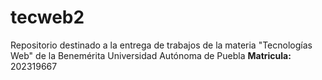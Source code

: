 # tecweb2
Repositorio destinado a la entrega de trabajos de la materia "Tecnologías Web" de la Benemérita Universidad Autónoma de Puebla
**Matricula:** 202319667
